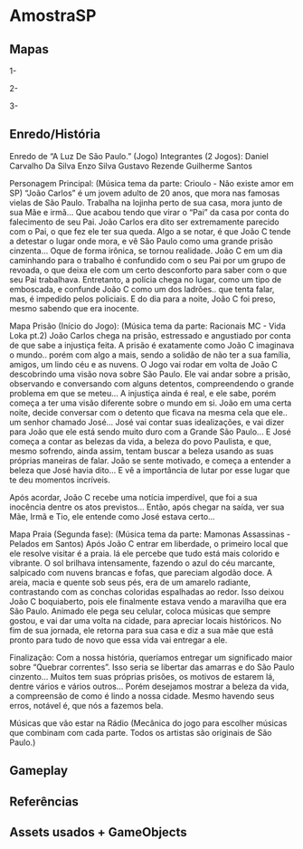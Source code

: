 # AmostraSP

## Mapas

1- 

2- 

3-


## Enredo/História

Enredo de “A Luz De São Paulo.” (Jogo)
Integrantes (2 Jogos): 
Daniel Carvalho Da Silva
Enzo Silva
Gustavo Rezende
Guilherme Santos

Personagem Principal:
(Música tema da parte: Crioulo - Não existe amor em SP)
“João Carlos” é um jovem adulto de 20 anos, que mora nas famosas vielas de São Paulo. Trabalha na lojinha perto de sua casa, mora junto de sua Mãe e irmã... Que acabou tendo que virar o “Pai” da casa por conta do falecimento de seu Pai.
João Carlos era dito ser extremamente parecido com o Pai, o que fez ele ter sua queda. Algo a se notar, é que João C tende a detestar o lugar onde mora, e vê São Paulo como uma grande prisão cinzenta... Oque de forma irônica, se tornou realidade.
João C em um dia caminhando para o trabalho é confundido com o seu Pai por um grupo de revoada, o que deixa ele com um certo desconforto para saber com o que seu Pai trabalhava. Entretanto, a polícia chega no lugar, como um tipo de emboscada, e confunde João C como um dos ladrões.. que tenta falar, mas, é impedido pelos policiais.
E do dia para a noite, João C foi preso, mesmo sabendo que era inocente.

Mapa Prisão (Início do Jogo):
(Música tema da parte: Racionais MC - Vida Loka pt.2)
João Carlos chega na prisão, estressado e angustiado por conta de que sabe a injustiça feita. A prisão é exatamente como João C imaginava o mundo.. porém com algo a mais, sendo a solidão de não ter a sua família, amigos, um lindo céu e as nuvens.
O Jogo vai rodar em volta de João C descobrindo uma visão nova sobre São Paulo. Ele vai andar sobre a prisão, observando e conversando com alguns detentos, compreendendo o grande problema em que se meteu... A injustiça ainda é real, e ele sabe, porém começa a ter uma visão diferente sobre o mundo em si.
João em uma certa noite, decide conversar com o detento que ficava na mesma cela que ele.. um senhor chamado José... José vai contar suas idealizações, e vai dizer para João que ele está sendo muito duro com a Grande São Paulo... E José começa a contar as belezas da vida, a beleza do povo Paulista, e que, mesmo sofrendo, ainda assim, tentam buscar a beleza usando as suas próprias maneiras de falar.
João se sente motivado, e começa a entender a beleza que José havia dito... E vê a importância de lutar por esse lugar que te deu momentos incríveis.

Após acordar, João C recebe uma notícia imperdível, que foi a sua inocência dentre os atos previstos... Então, após chegar na saída, ver sua Mãe, Irmã e Tio, ele entende como José estava certo...

Mapa Praia (Segunda fase):
(Música tema da parte: Mamonas Assassinas - Pelados em Santos)
 Após João C entrar em liberdade, o primeiro local que ele resolve visitar é a praia. lá ele percebe que tudo está mais colorido e vibrante.
O sol brilhava intensamente, fazendo o azul do céu marcante, salpicado com nuvens brancas e fofas, que pareciam algodão doce. A areia, macia e quente sob seus pés, era de um amarelo radiante, contrastando com as conchas coloridas espalhadas ao redor.
Isso deixou João C boquiaberto, pois ele finalmente estava vendo a maravilha que era São Paulo. Animado ele pega seu celular, coloca músicas que sempre gostou, e vai dar uma volta na cidade, para apreciar locais históricos.
No fim de sua jornada, ele retorna para sua casa e diz a sua mãe que está pronto para tudo de novo que essa vida vai entregar a ele.

Finalização:
Com a nossa história, queríamos entregar um significado maior sobre “Quebrar correntes”. Isso seria se libertar das amarras e do São Paulo cinzento... Muitos tem suas próprias prisões, os motivos de estarem lá, dentre vários e vários outros... Porém desejamos mostrar a beleza da vida, a compreensão de como é lindo a nossa cidade. Mesmo havendo seus erros, notável é, que nós a fazemos bela.

  
Músicas que vão estar na Rádio (Mecânica do jogo para escolher músicas que combinam com cada parte. Todos os artistas são originais de São Paulo.)


## Gameplay


## Referências


## Assets usados + GameObjects
